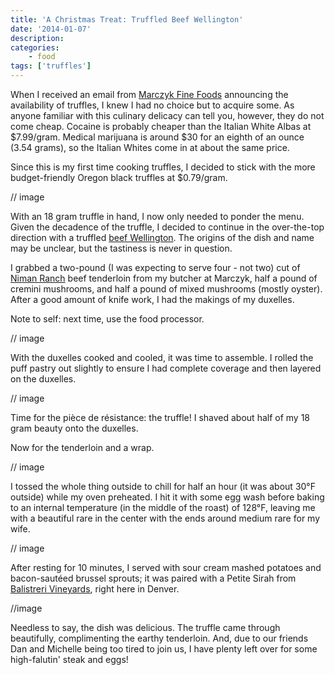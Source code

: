 ```yaml
---
title: 'A Christmas Treat: Truffled Beef Wellington'
date: '2014-01-07'
description:
categories:
    - food
tags: ['truffles']
---
```


When I received an email from [Marczyk Fine Foods][1] announcing the availability of truffles, I knew I had no choice but to acquire some. As anyone familiar with this culinary delicacy can tell you, however, they do not come cheap. Cocaine is probably cheaper than the Italian White Albas at $7.99/gram. Medical marijuana is around $30 for an eighth of an ounce (3.54 grams), so the Italian Whites come in at about the same price.

Since this is my first time cooking truffles, I decided to stick with the more budget-friendly Oregon black truffles at $0.79/gram.

// image 

With an 18 gram truffle in hand, I now only needed to ponder the menu. Given the decadence of the truffle, I decided to continue in the over-the-top direction with a truffled [beef Wellington][2]. The origins of the dish and name may be unclear, but the tastiness is never in question.

I grabbed a two-pound (I was expecting to serve four - not two) cut of [Niman Ranch][3] beef tenderloin from my butcher at Marczyk, half a pound of cremini mushrooms, and half a pound of mixed mushrooms (mostly oyster). After a good amount of knife work, I had the makings of my duxelles.

Note to self: next time, use the food processor.

// image

With the duxelles cooked and cooled, it was time to assemble. I rolled the puff pastry out slightly to ensure I had complete coverage and then layered on the duxelles.

// image

Time for the pièce de résistance: the truffle! I shaved about half of my 18 gram beauty onto the duxelles.

Now for the tenderloin and a wrap.

// image

I tossed the whole thing outside to chill for half an hour (it was about 30°F outside) while my oven preheated. I hit it with some egg wash before baking to an internal temperature (in the middle of the roast) of 128°F, leaving me with a beautiful rare in the center with the ends around medium rare for my wife.

// image

After resting for 10 minutes, I served with sour cream mashed potatoes and bacon-sautéed brussel sprouts; it was paired with a Petite Sirah from [Balistreri Vineyards][4], right here in Denver.

//image

Needless to say, the dish was delicious. The truffle came through beautifully, complimenting the earthy tenderloin. And, due to our friends Dan and Michelle being too tired to join us, I have plenty left over for some high-falutin' steak and eggs!

 [1]: http://www.marczykfinefoods.com
 [2]: http://en.wikipedia.org/wiki/Beef_Wellington
 [3]: http://www.nimanranch.com
 [4]: http://www.balistrerivineyards.com/


